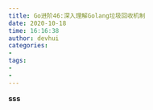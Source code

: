 ```yaml
---
title: Go进阶46:深入理解Golang垃圾回收机制
date: 2020-10-18
time: 16:16:38
author: devhui
categories:
-
tags:
-
-
---
```


**sss**